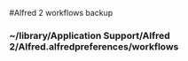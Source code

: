 #Alfred 2 workflows backup

### ~/library/Application Support/Alfred 2/Alfred.alfredpreferences/workflows